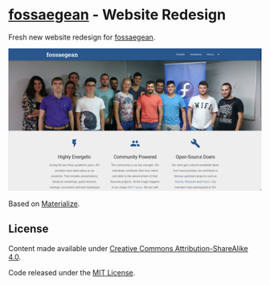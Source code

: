 # [fossaegean](https:/fossaegean.gr) - Website Redesign

Fresh new website redesign for [fossaegean](https:/fossaegean.gr).

![Preview](/img/preview.png)

Based on [Materialize](https://github.com/Dogfalo/materialize).

## License

Content made available under [Creative Commons Attribution-ShareAlike 4.0](http://creativecommons.org/licenses/by-sa/4.0).

Code released under the [MIT License](LICENSE).
